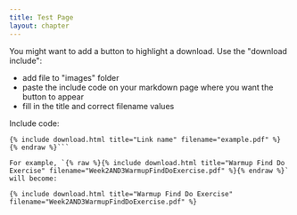 ```yaml
---
title: Test Page
layout: chapter
---
```


You might want to add a button to highlight a download. 
Use the "download include":

- add file to "images" folder
- paste the include code on your markdown page where you want the button to appear
- fill in the title and correct filename values

Include code:

```{% raw %}
{% include download.html title="Link name" filename="example.pdf" %}
{% endraw %}```

For example, `{% raw %}{% include download.html title="Warmup Find Do Exercise" filename="Week2AND3WarmupFindDoExercise.pdf" %}{% endraw %}` will become:

{% include download.html title="Warmup Find Do Exercise" filename="Week2AND3WarmupFindDoExercise.pdf" %}
